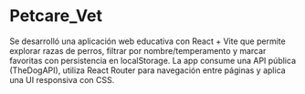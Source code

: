 # Petcare_Vet
Se desarrolló una aplicación web educativa con React + Vite que permite explorar razas de perros, filtrar por nombre/temperamento y marcar favoritas con persistencia en localStorage. La app consume una API pública (TheDogAPI), utiliza React Router para navegación entre páginas y aplica una UI responsiva con CSS.
